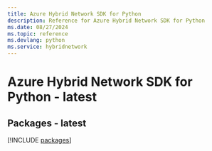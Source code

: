 ```yaml
---
title: Azure Hybrid Network SDK for Python
description: Reference for Azure Hybrid Network SDK for Python
ms.date: 08/27/2024
ms.topic: reference
ms.devlang: python
ms.service: hybridnetwork
---
```

# Azure Hybrid Network SDK for Python - latest
## Packages - latest
[!INCLUDE [packages](hybrid-network-index.md)]